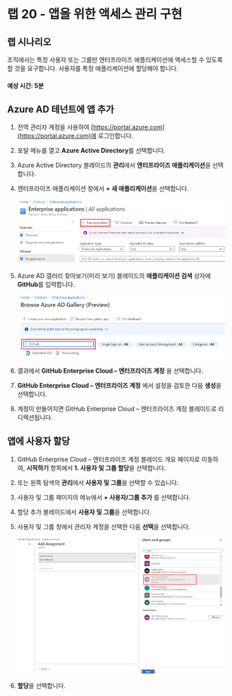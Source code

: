 ﻿---
lab:
    title: '20 - 앱을 위한 액세스 관리 구현'
    learning path: '03'
    module: '모듈 01 - SSO를 위한 엔터프라이즈 앱 통합 계획 및 설계'
---

# 랩 20 - 앱을 위한 액세스 관리 구현

## 랩 시나리오

조직에서는 특정 사용자 또는 그룹만 엔터프라이즈 애플리케이션에 액세스할 수 있도록 할 것을 요구합니다. 사용자를 특정 애플리케이션에 할당해야 합니다.

#### 예상 시간: 5분

## Azure AD 테넌트에 앱 추가

1. 전역 관리자 계정을 사용하여 [https://portal.azure.com](https://portal.azure.com)에 로그인합니다.

1. 포털 메뉴를 열고 **Azure Active Directory**를 선택합니다.

1. Azure Active Directory 블레이드의 **관리**에서 **엔터프라이즈 애플리케이션**을 선택합니다.

1. 엔터프라이즈 애플리케이션 창에서 **+ 새 애플리케이션**을 선택합니다.

    ![새 애플리케이션이 강조 표시된 엔터프라이즈 애플리케이션 블레이드를 표시하는 화면 이미지](./media/lp3-mod1-new-enterprise-application.png)

1. Azure AD 갤러리 찾아보기(미리 보기) 블레이드의 **애플리케이션 검색** 상자에 **GitHub**를 입력합니다.

    ![검색 상자가 강조 표시된 Azure AD 갤러리 찾아보기(미리 보기) 블레이드를 표시하는 화면 이미지](./media/lp3-mod1-azure-ad-gallery-search.png)

1. 결과에서 **GitHub Enterprise Cloud – 엔터프라이즈 계정** 을 선택합니다.

1. **GitHub Enterprise Cloud – 엔터프라이즈 계정** 에서 설정을 검토한 다음 **생성**을 선택합니다.

1. 계정이 만들어지면 GitHub Enterprise Cloud – 엔터프라이즈 계정 블레이드로 리디렉션됩니다.

## 앱에 사용자 할당

1. GitHub Enterprise Cloud – 엔터프라이즈 계정 블레이드 개요 페이지로 이동하여, **시작하기** 항목에서 **1. 사용자 및 그룹 할당**을 선택합니다.

1. 또는 왼쪽 탐색의 **관리**에서 **사용자 및 그룹**을 선택할 수 있습니다.

1. 사용자 및 그룹 페이지의 메뉴에서 **+ 사용자/그룹 추가** 를 선택합니다.

1. 할당 추가 블레이드에서 **사용자 및 그룹**을 선택합니다.

1. 사용자 및 그룹 창에서 관리자 계정을 선택한 다음 **선택**을 선택합니다.

    ![선택 단추가 강조 표시된 앱에 사용자 계정 할당을 추가하는 과정을 표시하는 화면 이미지 ](./media/lp3-mod1-add-app-assignment.png)

1. **할당**을 선택합니다.
